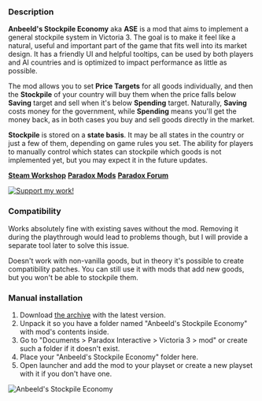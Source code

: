 ### Description

**Anbeeld's Stockpile Economy** aka **ASE** is a mod that aims to implement a general stockpile system in Victoria 3. The goal is to make it feel like a natural, useful and important part of the game that fits well into its market design. It has a friendly UI and helpful tooltips, can be used by both players and AI countries and is optimized to impact performance as little as possible.

The mod allows you to set **Price Targets** for all goods individually, and then the **Stockpile** of your country will buy them when the price falls below **Saving** target and sell when it's below **Spending** target. Naturally, **Saving** costs money for the government, while **Spending** means you'll get the money back, as in both cases you buy and sell goods directly in the market.

**Stockpile** is stored on a **state basis**. It may be all states in the country or just a few of them, depending on game rules you set. The ability for players to manually control which states can stockpile which goods is not implemented yet, but you may expect it in the future updates.

**[Steam Workshop]()**
**[Paradox Mods]()**
**[Paradox Forum]()**

[![Support my work!](https://i.imgur.com/Xp3sMoF.jpeg)](https://buymeacoffee.com/anbeeld)

### Compatibility

Works absolutely fine with existing saves without the mod. Removing it during the playthrough would lead to problems though, but I will provide a separate tool later to solve this issue.

Doesn't work with non-vanilla goods, but in theory it's possible to create compatibility patches. You can still use it with mods that add new goods, but you won't be able to stockpile them.

### Manual installation

1) Download [the archive](https://github.com/Anbeeld/ASE/releases) with the latest version.
2) Unpack it so you have a folder named "Anbeeld's Stockpile Economy" with mod's contents inside.
3) Go to "Documents > Paradox Interactive > Victoria 3 > mod" or create such a folder if it doesn't exist.
4) Place your "Anbeeld's Stockpile Economy" folder here.
5) Open launcher and add the mod to your playset or create a new playset with it if you don't have one.

![Anbeeld's Stockpile Economy]()
